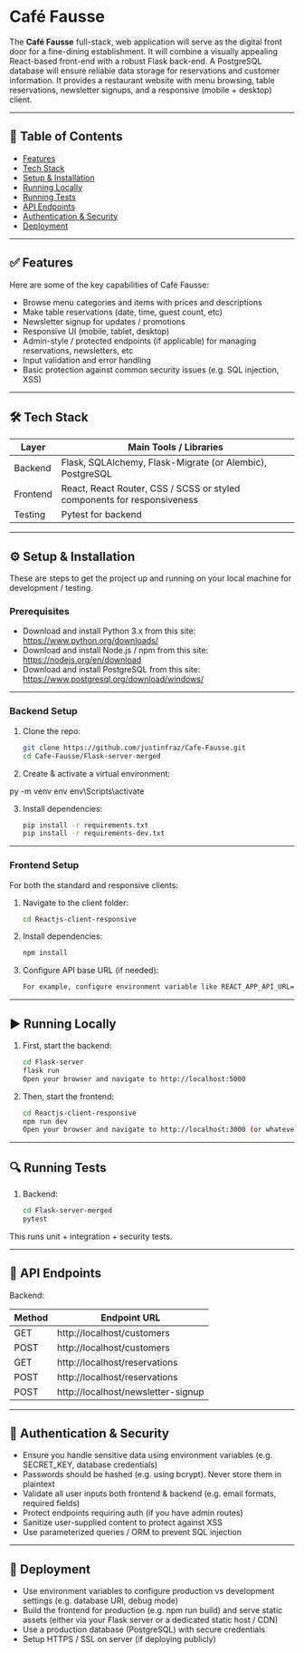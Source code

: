 # Café Fausse

The **Café Fausse** full-stack, web application will serve as the digital front door for a fine-dining establishment. It will combine a visually appealing React-based front-end with a robust Flask back-end. A PostgreSQL database will ensure reliable data storage for reservations and customer information. It provides a restaurant website with menu browsing, table reservations, newsletter signups, and a responsive (mobile + desktop) client.

---

## 🧭 Table of Contents

- [Features](#-features)  
- [Tech Stack](#-tech-stack)  
- [Setup & Installation](#-setup--installation)  
- [Running Locally](#-running-locally)  
- [Running Tests](#-running-tests)  
- [API Endpoints](#-api-endpoints)  
- [Authentication & Security](#-authentication--security)  
- [Deployment](#-deployment)  

---

## ✅ Features

Here are some of the key capabilities of Café Fausse:

- Browse menu categories and items with prices and descriptions  
- Make table reservations (date, time, guest count, etc)  
- Newsletter signup for updates / promotions  
- Responsive UI (mobile, tablet, desktop)  
- Admin-style / protected endpoints (if applicable) for managing reservations, newsletters, etc  
- Input validation and error handling  
- Basic protection against common security issues (e.g. SQL injection, XSS)  

---

## 🛠 Tech Stack

| Layer | Main Tools / Libraries |
|---|---|
| Backend | Flask, SQLAlchemy, Flask-Migrate (or Alembic), PostgreSQL |
| Frontend | React, React Router, CSS / SCSS or styled components for responsiveness |
| Testing | Pytest for backend |

---

## ⚙️ Setup & Installation

These are steps to get the project up and running on your local machine for development / testing.

### Prerequisites

- Download and install Python 3.x from this site: https://www.python.org/downloads/
- Download and install Node.js / npm from this site: https://nodejs.org/en/download
- Download and install PostgreSQL from this site: https://www.postgresql.org/download/windows/

---

### Backend Setup

1. Clone the repo:

   ```bash
   git clone https://github.com/justinfraz/Cafe-Fausse.git
   cd Cafe-Fausse/Flask-server-merged

2. Create & activate a virtual environment:

py -m venv env
env\Scripts\activate

3. Install dependencies:

   ```bash
   pip install -r requirements.txt
   pip install -r requirements-dev.txt

---

### Frontend Setup

For both the standard and responsive clients:

1. Navigate to the client folder:

   ```bash
   cd Reactjs-client-responsive

2. Install dependencies:

   ```bash
   npm install

3. Configure API base URL (if needed):

   ```bash
   For example, configure environment variable like REACT_APP_API_URL=http://localhost:5000

---

## ▶️ Running Locally

1. First, start the backend:

   ```bash
   cd Flask-server
   flask run
   Open your browser and navigate to http://localhost:5000

2. Then, start the frontend:

   ```bash
   cd Reactjs-client-responsive
   npm run dev
   Open your browser and navigate to http://localhost:3000 (or whatever port React is serving on).

---

## 🔍 Running Tests

1. Backend:

   ```bash
   cd Flask-server-merged
   pytest

This runs unit + integration + security tests.

---

## 📡 API Endpoints

Backend:

| Method | Endpoint URL |
|---|---|
| GET | http://localhost/customers |
| POST | http://localhost/customers |
| GET | http://localhost/reservations |
| POST | http://localhost/reservations |
| POST | http://localhost/newsletter-signup |

---

## 🔐 Authentication & Security

- Ensure you handle sensitive data using environment variables (e.g. SECRET_KEY, database credentials)
- Passwords should be hashed (e.g. using bcrypt).  Never store them in plaintext
- Validate all user inputs both frontend & backend (e.g. email formats, required fields)
- Protect endpoints requiring auth (if you have admin routes)
- Sanitize user-supplied content to protect against XSS
- Use parameterized queries / ORM to prevent SQL injection

---

## 🚀 Deployment

- Use environment variables to configure production vs development settings (e.g. database URI, debug mode)
- Build the frontend for production (e.g. npm run build) and serve static assets (either via your Flask server or a dedicated static host / CDN)
- Use a production database (PostgreSQL) with secure credentials
- Setup HTTPS / SSL on server (if deploying publicly)